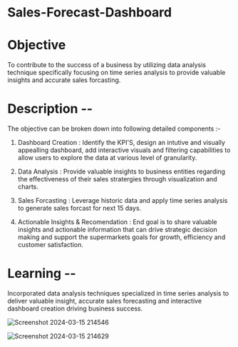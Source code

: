 # Sales-Forecast-Dashboard

# Objective 
To contribute to the success of a business by utilizing data analysis technique specifically focusing on time series analysis to provide valuable insights and accurate sales forcasting.

# Description -- 
The objective can be broken down into following detailed components :- 

1) Dashboard Creation : Identify the KPI'S, design an intutive and visually appealling dashboard, add interactive visuals and filtering capabilities to allow users to explore the data at various level of granularity.

2) Data Analysis : Provide valuable insights to business entities regarding the effectiveness of their sales stratergies through visualization and charts.

3) Sales Forcasting : Leverage historic data and apply time series analysis to generate sales forcast for next 15 days.

4) Actionable Insights & Recomendation : End goal is to share valuable insights and actionable information that can drive strategic decision making and support the supermarkets goals for growth, efficiency and customer satisfaction.


# Learning --

Incorporated data analysis techniques specialized in time series analysis to deliver valuable insight, accurate sales forecasting and interactive dashboard creation driving business success.

![Screenshot 2024-03-15 214546](https://github.com/pratikkalantri/Sales-Forecast-dashboard/assets/101921397/7ddcc63c-8682-444f-9502-201dac937d2f)

![Screenshot 2024-03-15 214629](https://github.com/pratikkalantri/Sales-Forecast-dashboard/assets/101921397/44f14440-3c05-47f7-8470-bdfd968c3d97)

